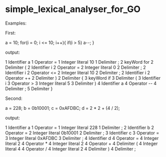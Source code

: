 # simple_lexical_analyser_for_GO

Examples:

First:

a = 10;
for(i = 0; i <= 10; i++){
    if(i > 5)
        a--;
}

output:

1 Identifier a
1 Operator =
1 Integer literal 10
1 Delimiter ;
2 keyWord for
2 Delimiter (
2 Identifier i
2 Operator =
2 Integer literal 0
2 Delimiter ;
2 Identifier i
2 Operator <=
2 Integer literal 10
2 Delimiter ;
2 Identifier i
2 Operator ++
2 Delimiter )
2 Delimiter {
3 keyWord if
3 Delimiter (
3 Identifier i
3 Operator >
3 Integer literal 5
3 Delimiter )
4 Identifier a
4 Operator --
4 Delimiter ;
5 Delimiter }

Second:

a = 228;
b = 0b10001;
c = 0xAFDBC;
d = 2 * 2 + (4 / 2);

output:

1 Identifier a
1 Operator =
1 Integer literal 228
1 Delimiter ;
2 Identifier b
2 Operator =
2 Integer literal 0b10001
2 Delimiter ;
3 Identifier c
3 Operator =
3 Integer literal 0xAFDBC
3 Delimiter ;
4 Identifier d
4 Operator =
4 Integer literal 2
4 Operator *
4 Integer literal 2
4 Operator +
4 Delimiter (
4 Integer literal 4
4 Operator /
4 Integer literal 2
4 Delimiter )
4 Delimiter ;
